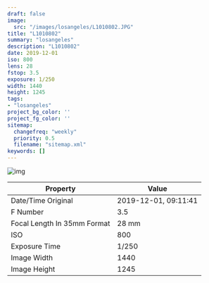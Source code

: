 ```yaml
---
draft: false
image:
  src: "/images/losangeles/L1010802.JPG"
title: "L1010802"
summary: "losangeles"
description: "L1010802"
date: 2019-12-01
iso: 800
lens: 28
fstop: 3.5
exposure: 1/250
width: 1440
height: 1245
tags:
- "losangeles"
project_bg_color: ''
project_fg_color: ''
sitemap:
  changefreq: "weekly"
  priority: 0.5
  filename: "sitemap.xml"
keywords: []
---
```


![img](/images/losangeles/L1010802.JPG)


Property | Value
---------|------
Date/Time Original              | 2019-12-01, 09:11:41
F Number                        | 3.5
Focal Length In 35mm Format     | 28 mm
ISO                             | 800
Exposure Time                   | 1/250
Image Width                     | 1440
Image Height                    | 1245
